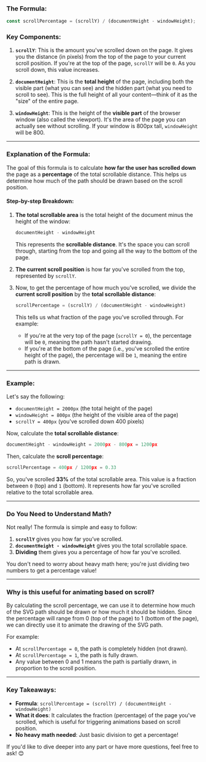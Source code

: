 ### The Formula:
```javascript
const scrollPercentage = (scrollY) / (documentHeight - windowHeight);
```

### Key Components:
1. **`scrollY`**: This is the amount you've scrolled down on the page. It gives you the distance (in pixels) from the top of the page to your current scroll position. If you're at the top of the page, `scrollY` will be `0`. As you scroll down, this value increases.

2. **`documentHeight`**: This is the **total height** of the page, including both the visible part (what you can see) and the hidden part (what you need to scroll to see). This is the full height of all your content—think of it as the "size" of the entire page.

3. **`windowHeight`**: This is the height of the **visible part** of the browser window (also called the viewport). It's the area of the page you can actually see without scrolling. If your window is 800px tall, `windowHeight` will be 800.

---

### Explanation of the Formula:

The goal of this formula is to calculate **how far the user has scrolled down** the page as a **percentage** of the total scrollable distance. This helps us determine how much of the path should be drawn based on the scroll position.

#### **Step-by-step Breakdown:**

1. **The total scrollable area** is the total height of the document minus the height of the window:
   ```javascript
   documentHeight - windowHeight
   ```
   This represents the **scrollable distance**. It's the space you can scroll through, starting from the top and going all the way to the bottom of the page.

2. **The current scroll position** is how far you've scrolled from the top, represented by `scrollY`.

3. Now, to get the percentage of how much you've scrolled, we divide the **current scroll position** by the **total scrollable distance**:
   ```javascript
   scrollPercentage = (scrollY) / (documentHeight - windowHeight)
   ```

   This tells us what fraction of the page you've scrolled through. For example:
   - If you're at the very top of the page (`scrollY = 0`), the percentage will be `0`, meaning the path hasn't started drawing.
   - If you're at the bottom of the page (i.e., you've scrolled the entire height of the page), the percentage will be `1`, meaning the entire path is drawn.

---

### Example:

Let's say the following:
- `documentHeight = 2000px` (the total height of the page)
- `windowHeight = 800px` (the height of the visible area of the page)
- `scrollY = 400px` (you've scrolled down 400 pixels)

Now, calculate the **total scrollable distance**:
```javascript
documentHeight - windowHeight = 2000px - 800px = 1200px
```

Then, calculate the **scroll percentage**:
```javascript
scrollPercentage = 400px / 1200px = 0.33
```

So, you've scrolled **33%** of the total scrollable area. This value is a fraction between `0` (top) and `1` (bottom). It represents how far you've scrolled relative to the total scrollable area.

---

### Do You Need to Understand Math?

Not really! The formula is simple and easy to follow:

1. **`scrollY`** gives you how far you’ve scrolled.
2. **`documentHeight - windowHeight`** gives you the total scrollable space.
3. **Dividing** them gives you a percentage of how far you've scrolled.

You don't need to worry about heavy math here; you're just dividing two numbers to get a percentage value!

---

### Why is this useful for animating based on scroll?

By calculating the scroll percentage, we can use it to determine how much of the SVG path should be drawn or how much it should be hidden. Since the percentage will range from 0 (top of the page) to 1 (bottom of the page), we can directly use it to animate the drawing of the SVG path.

For example:
- At `scrollPercentage = 0`, the path is completely hidden (not drawn).
- At `scrollPercentage = 1`, the path is fully drawn.
- Any value between 0 and 1 means the path is partially drawn, in proportion to the scroll position.

---

### Key Takeaways:
- **Formula**: `scrollPercentage = (scrollY) / (documentHeight - windowHeight)`
- **What it does**: It calculates the fraction (percentage) of the page you've scrolled, which is useful for triggering animations based on scroll position.
- **No heavy math needed**: Just basic division to get a percentage!

If you'd like to dive deeper into any part or have more questions, feel free to ask! 😊
